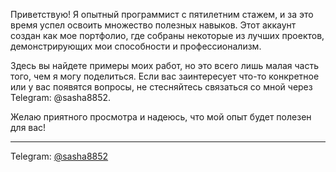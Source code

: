 Приветствую! Я опытный программист с пятилетним стажем, и за это время успел освоить множество полезных навыков. Этот аккаунт создан как мое портфолио, где собраны некоторые из лучших проектов, демонстрирующих мои способности и профессионализм.

Здесь вы найдете примеры моих работ, но это всего лишь малая часть того, чем я могу поделиться. Если вас заинтересует что-то конкретное или у вас появятся вопросы, не стесняйтесь связаться со мной через Telegram: @sasha8852.

Желаю приятного просмотра и надеюсь, что мой опыт будет полезен для вас!

---

Telegram: [@sasha8852](https://t.me/sasha8852)
